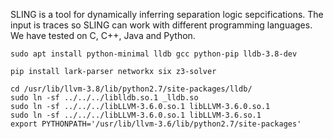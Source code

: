 SLING is a tool for dynamically inferring separation logic sepcifications. The input is traces so SLING can work with different programming languages. We have tested on C, C++, Java and Python. 

```shell
sudo apt install python-minimal lldb gcc python-pip lldb-3.8-dev 

pip install lark-parser networkx six z3-solver

cd /usr/lib/llvm-3.8/lib/python2.7/site-packages/lldb/
sudo ln -sf ../../../liblldb.so.1 _lldb.so
sudo ln -sf ../../../libLLVM-3.6.0.so.1 libLLVM-3.6.0.so.1
sudo ln -sf ../../../libLLVM-3.6.0.so.1 libLLVM-3.6.so.1
export PYTHONPATH='/usr/lib/llvm-3.6/lib/python2.7/site-packages'
```
